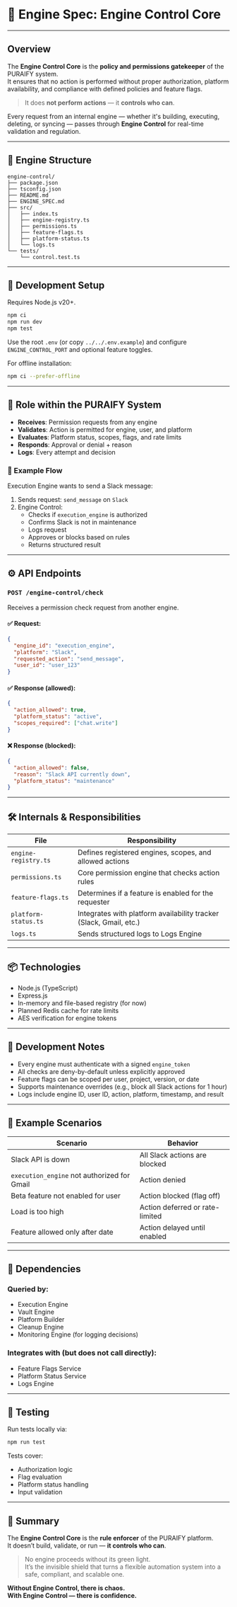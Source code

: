 # 🧠 Engine Spec: Engine Control Core

---

## Overview

The **Engine Control Core** is the **policy and permissions gatekeeper** of the PURAIFY system.  
It ensures that no action is performed without proper authorization, platform availability, and compliance with defined policies and feature flags.

> It does **not perform actions** — it **controls who can**.

Every request from an internal engine — whether it's building, executing, deleting, or syncing — passes through **Engine Control** for real-time validation and regulation.

---

## 📁 Engine Structure

```text
engine-control/
├── package.json
├── tsconfig.json
├── README.md
├── ENGINE_SPEC.md
├── src/
│   ├── index.ts
│   ├── engine-registry.ts
│   ├── permissions.ts
│   ├── feature-flags.ts
│   ├── platform-status.ts
│   └── logs.ts
└── tests/
    └── control.test.ts
```

---

## 🚀 Development Setup

Requires Node.js v20+.

```bash
npm ci
npm run dev
npm test
```

Use the root `.env` (or copy `../../.env.example`) and configure `ENGINE_CONTROL_PORT` and optional feature toggles.

For offline installation:

```bash
npm ci --prefer-offline
```

---

## 🧩 Role within the PURAIFY System

- **Receives**: Permission requests from any engine  
- **Validates**: Action is permitted for engine, user, and platform  
- **Evaluates**: Platform status, scopes, flags, and rate limits  
- **Responds**: Approval or denial + reason  
- **Logs**: Every attempt and decision  

### 🔁 Example Flow

Execution Engine wants to send a Slack message:

1. Sends request: `send_message` on `Slack`  
2. Engine Control:  
   - Checks if `execution_engine` is authorized  
   - Confirms Slack is not in maintenance  
   - Logs request  
   - Approves or blocks based on rules  
   - Returns structured result  

---

## ⚙️ API Endpoints

### `POST /engine-control/check`

Receives a permission check request from another engine.

#### ✅ Request:

```json
{
  "engine_id": "execution_engine",
  "platform": "Slack",
  "requested_action": "send_message",
  "user_id": "user_123"
}
```

#### ✅ Response (allowed):

```json
{
  "action_allowed": true,
  "platform_status": "active",
  "scopes_required": ["chat.write"]
}
```

#### ❌ Response (blocked):

```json
{
  "action_allowed": false,
  "reason": "Slack API currently down",
  "platform_status": "maintenance"
}
```

---

## 🛠️ Internals & Responsibilities

| File                | Responsibility                                                           |
|---------------------|---------------------------------------------------------------------------|
| `engine-registry.ts` | Defines registered engines, scopes, and allowed actions                 |
| `permissions.ts`     | Core permission engine that checks action rules                         |
| `feature-flags.ts`   | Determines if a feature is enabled for the requester                    |
| `platform-status.ts` | Integrates with platform availability tracker (Slack, Gmail, etc.)      |
| `logs.ts`            | Sends structured logs to Logs Engine                                    |

---

## 📦 Technologies

- Node.js (TypeScript)  
- Express.js  
- In-memory and file-based registry (for now)  
- Planned Redis cache for rate limits  
- AES verification for engine tokens  

---

## 🚧 Development Notes

- Every engine must authenticate with a signed `engine_token`  
- All checks are deny-by-default unless explicitly approved  
- Feature flags can be scoped per user, project, version, or date  
- Supports maintenance overrides (e.g., block all Slack actions for 1 hour)  
- Logs include engine ID, user ID, action, platform, timestamp, and result  

---

## 🧪 Example Scenarios

| Scenario                         | Behavior                        |
|----------------------------------|----------------------------------|
| Slack API is down                | All Slack actions are blocked    |
| `execution_engine` not authorized for Gmail | Action denied          |
| Beta feature not enabled for user | Action blocked (flag off)        |
| Load is too high                 | Action deferred or rate-limited |
| Feature allowed only after date  | Action delayed until enabled    |

---

## 🧩 Dependencies

### Queried by:

- Execution Engine  
- Vault Engine  
- Platform Builder  
- Cleanup Engine  
- Monitoring Engine (for logging decisions)

### Integrates with (but does not call directly):

- Feature Flags Service  
- Platform Status Service  
- Logs Engine  

---

## 🧪 Testing

Run tests locally via:

```bash
npm run test
```

Tests cover:

- Authorization logic  
- Flag evaluation  
- Platform status handling  
- Input validation  

---

## 🧭 Summary

The **Engine Control Core** is the **rule enforcer** of the PURAIFY platform.  
It doesn’t build, validate, or run — **it controls who can**.

> No engine proceeds without its green light.  
> It’s the invisible shield that turns a flexible automation system into a safe, compliant, and scalable one.

**Without Engine Control, there is chaos.**  
**With Engine Control — there is confidence.**
